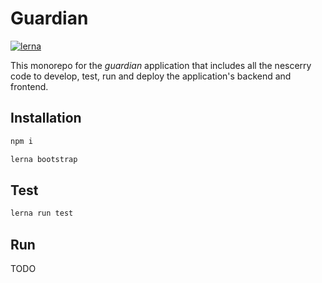 # Guardian

[![lerna](https://img.shields.io/badge/maintained%20with-lerna-cc00ff.svg)](https://lerna.js.org/)

This monorepo for the *guardian* application that includes all the nescerry code to develop, test, run and deploy the application's backend and frontend.

## Installation

```bash
npm i
```
```bash
lerna bootstrap
```

## Test

```bash
lerna run test
```

## Run

TODO